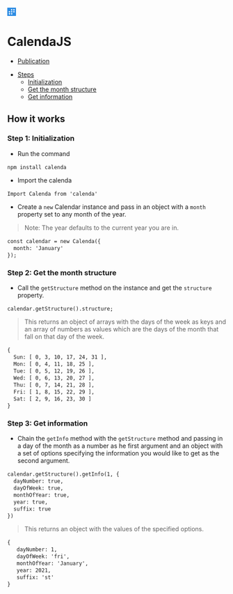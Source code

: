 <img src="calenda-logo.png" width="20"><h1>CalendaJS</h1>

- [Publication](https://calenda.web.app)

* [Steps](#How-it-works)
  + [Initialization](#Step-1)
  + [Get the month structure](#Step-2)
  + [Get information](#Step-3)

## How it works

### Step 1: Initialization
- Run the command
```
npm install calenda
```
- Import the calenda
```
Import Calenda from 'calenda'
```
- Create a `new` Calendar instance and pass in an object with a `month` property set to any month of the year.

> Note: The year defaults to the current year you are in.

```
const calendar = new Calenda({
  month: 'January'
});
```

### Step 2: Get the month structure
- Call the `getStructure` method on the instance and get the `structure` property.
```
calendar.getStructure().structure;
```

> This returns an object of arrays with the days of the week as keys and an array of numbers as values which are the days of the month that fall on that day of the week.

```
{
  Sun: [ 0, 3, 10, 17, 24, 31 ],
  Mon: [ 0, 4, 11, 18, 25 ],
  Tue: [ 0, 5, 12, 19, 26 ],
  Wed: [ 0, 6, 13, 20, 27 ],
  Thu: [ 0, 7, 14, 21, 28 ],
  Fri: [ 1, 8, 15, 22, 29 ],
  Sat: [ 2, 9, 16, 23, 30 ]
}
```

### Step 3: Get information
-  Chain the `getInfo` method with the `getStructure` method and passing in a day of the month as a number as he first argument and an object with a set of options specifying the information you would like to get as the second argument.
```
calendar.getStructure().getInfo(1, {
  dayNumber: true,
  dayOfWeek: true,
  monthOfYear: true,
  year: true,
  suffix: true
})
```

> This returns an object with the values of the specified options.

```
{
   dayNumber: 1,
   dayOfWeek: 'fri',
   monthOfYear: 'January',
   year: 2021,
   suffix: 'st'
}
```